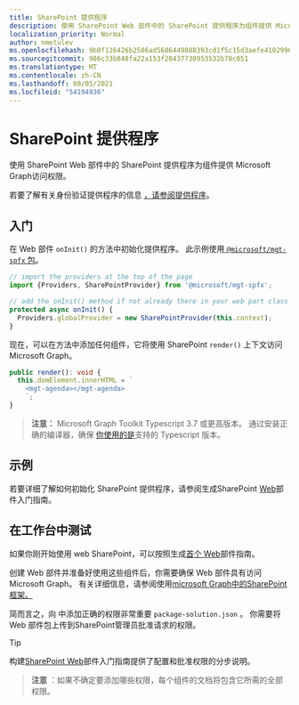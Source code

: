```yaml
---
title: SharePoint 提供程序
description: 使用 SharePoint Web 部件中的 SharePoint 提供程序为组件提供 Microsoft Graph访问权限。
localization_priority: Normal
author: nmetulev
ms.openlocfilehash: 9b0f126426b2506ad5686449088393cd1f5c15d3aefe4102996ebdad3539a62c
ms.sourcegitcommit: 986c33b848fa22a153f28437738953532b78c051
ms.translationtype: MT
ms.contentlocale: zh-CN
ms.lasthandoff: 08/05/2021
ms.locfileid: "54194936"
---
```

# <a name="sharepoint-provider"></a>SharePoint 提供程序

使用 SharePoint Web 部件中的 SharePoint 提供程序为组件提供 Microsoft Graph访问权限。

若要了解有关身份验证提供程序的信息 [，请参阅提供程序](./providers.md)。

## <a name="get-started"></a>入门

在 Web 部件 `onInit()` 的方法中初始化提供程序。 此示例使用[ `@microsoft/mgt-spfx` 包](../get-started/mgt-spfx.md)。

```ts
// import the providers at the top of the page
import {Providers, SharePointProvider} from '@microsoft/mgt-spfx';

// add the onInit() method if not already there in your web part class
protected async onInit() {
  Providers.globalProvider = new SharePointProvider(this.context);
}
```

现在，可以在方法中添加任何组件，它将使用 SharePoint `render()` 上下文访问 Microsoft Graph。

```ts
public render(): void {
  this.domElement.innerHTML = `
    <mgt-agenda></mgt-agenda>
    `;
}
```

>**注意：** Microsoft Graph Toolkit Typescript 3.7 或更高版本。 通过安装正确的编译器，确保 [你使用的是](https://github.com/SharePoint/sp-dev-docs/wiki/SharePoint-Framework-v1.8-release-notes#support-for-typescript-27-29-and-3x)支持的 Typescript 版本。

## <a name="sample"></a>示例

若要详细了解如何初始化 SharePoint 提供程序，请参阅生成SharePoint [Web](../get-started/build-a-sharepoint-web-part.md)部件入门指南。

## <a name="test-in-the-workbench"></a>在工作台中测试

如果你刚开始使用 web SharePoint，可以按照生成[首个 Web](/sharepoint/dev/spfx/web-parts/get-started/build-a-hello-world-web-part)部件指南。

创建 Web 部件并准备好使用这些组件后，你需要确保 Web 部件具有访问 Microsoft Graph。 有关详细信息，请参阅使用[microsoft Graph中的SharePoint 框架。](/sharepoint/dev/spfx/use-aad-tutorial)

简而言之，向 中添加正确的权限非常重要 `package-solution.json` 。 你需要将 Web 部件包上传到SharePoint管理员批准请求的权限。

>[!TIP]
>构建[SharePoint Web](../get-started/build-a-sharepoint-web-part.md#configure-permissions)部件入门指南提供了配置和批准权限的分步说明。

>**注意** ：如果不确定要添加哪些权限，每个组件的文档将包含它所需的全部权限。